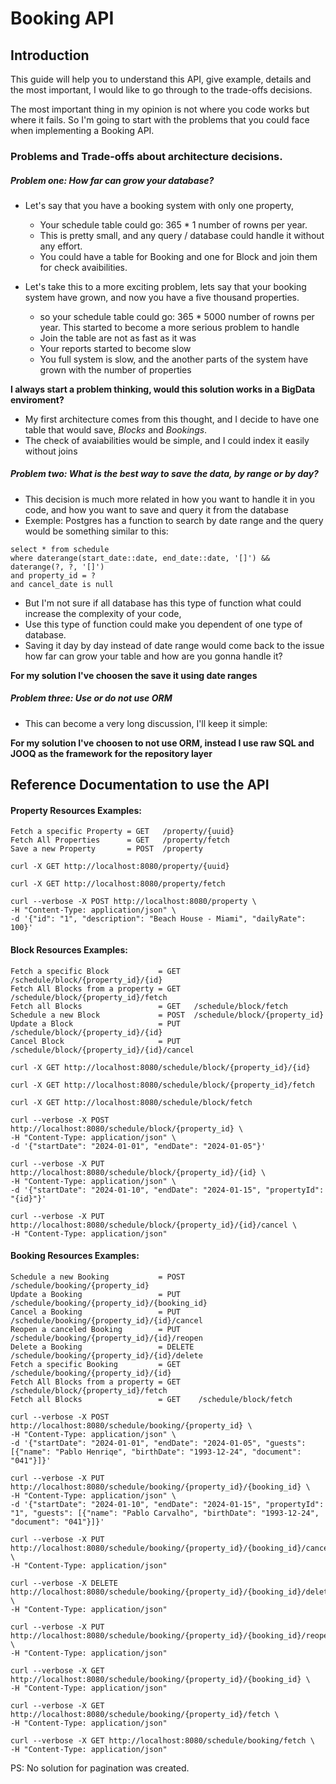 # Booking API

## Introduction

This guide will help you to understand this API, give example, details and the most important, I would like to go 
through to the trade-offs decisions.

The most important thing in my opinion is not where you code works but where it fails. So I'm going to start with the problems 
that you could face when implementing a Booking API.

### Problems and Trade-offs about architecture decisions.

##### Problem one: How far can grow your database?

- Let's say  that you have a booking system with only one property, 
  - Your schedule table could go: 365 * 1 number of rowns per year.
  - This is pretty small, and any query / database could handle it without any effort. 
  - You could have a table for Booking and one for Block and join them for check avaibilities.
   
- Let's take this to a more exciting problem, lets say that your booking system have grown, and now you have a five thousand properties.
  - so your schedule table could go: 365 * 5000 number of rowns per year. This started to become a more serious problem to handle
  - Join the table are not as fast as it was
  - Your reports started to become slow
  - You full system is slow, and the another parts of the system have grown with the number of properties
   
**I always start a problem thinking, would this solution works in a BigData enviroment?**

- My first architecture comes from this thought, and I decide to have one table that would save, *Blocks* and *Bookings*.
- The check of avaiabilities would be simple, and I could index it easily without joins

##### Problem two: What is the best way to save the data, by range or by day?

- This decision is much more related in how you want to handle it in you code, and how you want to save and query it from the database
- Exemple: Postgres has a function to search by date range and the query would be something similar to this: 

```
select * from schedule
where daterange(start_date::date, end_date::date, '[]') && daterange(?, ?, '[]')
and property_id = ?
and cancel_date is null
```

- But I'm not sure if all database has this type of function what could increase the complexity of your code, 
- Use this type of function could make you dependent of one type of database.
- Saving it day by day instead of date range would come back to the issue how far can grow your table and how are you gonna handle it?

**For my solution I've choosen the save it using date ranges**

##### Problem three: Use or do not use ORM

- This can become a very long discussion, I'll keep it simple:

**For my solution I've choosen to not use ORM, instead I use raw SQL and JOOQ as the framework for the repository layer**

## Reference Documentation to use the API

#### Property Resources Examples:

```
Fetch a specific Property = GET   /property/{uuid}
Fetch All Properties      = GET   /property/fetch
Save a new Property       = POST  /property
```

```
curl -X GET http://localhost:8080/property/{uuid}

curl -X GET http://localhost:8080/property/fetch

curl --verbose -X POST http://localhost:8080/property \
-H "Content-Type: application/json" \
-d '{"id": "1", "description": "Beach House - Miami", "dailyRate": 100}'
```

#### Block Resources Examples:

```
Fetch a specific Block           = GET   /schedule/block/{property_id}/{id}
Fetch All Blocks from a property = GET   /schedule/block/{property_id}/fetch
Fetch all Blocks                 = GET   /schedule/block/fetch
Schedule a new Block             = POST  /schedule/block/{property_id}
Update a Block                   = PUT   /schedule/block/{property_id}/{id}
Cancel Block                     = PUT   /schedule/block/{property_id}/{id}/cancel
```

```
curl -X GET http://localhost:8080/schedule/block/{property_id}/{id}

curl -X GET http://localhost:8080/schedule/block/{property_id}/fetch

curl -X GET http://localhost:8080/schedule/block/fetch

curl --verbose -X POST http://localhost:8080/schedule/block/{property_id} \
-H "Content-Type: application/json" \
-d '{"startDate": "2024-01-01", "endDate": "2024-01-05"}'

curl --verbose -X PUT http://localhost:8080/schedule/block/{property_id}/{id} \
-H "Content-Type: application/json" \
-d '{"startDate": "2024-01-10", "endDate": "2024-01-15", "propertyId": "{id}"}'

curl --verbose -X PUT http://localhost:8080/schedule/block/{property_id}/{id}/cancel \
-H "Content-Type: application/json"

```

#### Booking Resources Examples:

```
Schedule a new Booking           = POST   /schedule/booking/{property_id}
Update a Booking                 = PUT    /schedule/booking/{property_id}/{booking_id}
Cancel a Booking                 = PUT    /schedule/booking/{property_id}/{id}/cancel
Reopen a canceled Booking        = PUT    /schedule/booking/{property_id}/{id}/reopen
Delete a Booking                 = DELETE /schedule/booking/{property_id}/{id}/delete
Fetch a specific Booking         = GET    /schedule/booking/{property_id}/{id}
Fetch All Blocks from a property = GET    /schedule/block/{property_id}/fetch
Fetch all Blocks                 = GET    /schedule/block/fetch

```

```
curl --verbose -X POST http://localhost:8080/schedule/booking/{property_id} \
-H "Content-Type: application/json" \
-d '{"startDate": "2024-01-01", "endDate": "2024-01-05", "guests": [{"name": "Pablo Henriqe", "birthDate": "1993-12-24", "document": "041"}]}'

curl --verbose -X PUT http://localhost:8080/schedule/booking/{property_id}/{booking_id} \
-H "Content-Type: application/json" \
-d '{"startDate": "2024-01-10", "endDate": "2024-01-15", "propertyId": "1", "guests": [{"name": "Pablo Carvalho", "birthDate": "1993-12-24", "document": "041"}]}'

curl --verbose -X PUT http://localhost:8080/schedule/booking/{property_id}/{booking_id}/cancel \
-H "Content-Type: application/json"

curl --verbose -X DELETE http://localhost:8080/schedule/booking/{property_id}/{booking_id}/delete \
-H "Content-Type: application/json"

curl --verbose -X PUT http://localhost:8080/schedule/booking/{property_id}/{booking_id}/reopen \
-H "Content-Type: application/json"

curl --verbose -X GET http://localhost:8080/schedule/booking/{property_id}/{booking_id} \
-H "Content-Type: application/json"

curl --verbose -X GET http://localhost:8080/schedule/booking/{property_id}/fetch \
-H "Content-Type: application/json"

curl --verbose -X GET http://localhost:8080/schedule/booking/fetch \
-H "Content-Type: application/json"

```

PS: No solution for pagination was created.
